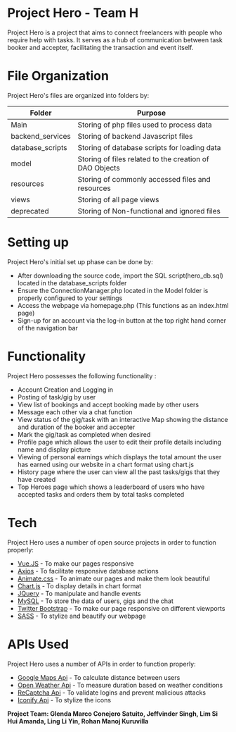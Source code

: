 # Project Hero - Team H

Project Hero is a project that aims to connect freelancers with people who require help with tasks. It serves as a hub of communication between task booker and accepter, facilitating the transaction and event itself.

# File Organization

Project Hero's files are organized into folders by: 

| Folder | Purpose |
| ------ | ------ |
| Main | Storing of php files used to process data |
| backend_services | Storing of backend Javascript files |
| database_scripts | Storing of database scripts for loading data |
| model | Storing of files related to the creation of DAO Objects |
| resources | Storing of commonly accessed files and resources |
| views | Storing of all page views |
| deprecated | Storing of Non-functional and ignored files |

#  Setting up

Project Hero's initial set up phase can be done by: 

  - After downloading the source code, import the SQL script(hero_db.sql) located in the database_scripts folder
  - Ensure the ConnectionManager.php located in the Model folder is properly configured to your settings
  - Access the webpage via homepage.php (This functions as an index.html page)
  - Sign-up for an account via the log-in button at the top right hand corner of the navigation bar

# Functionality

Project Hero possesses the following functionality :

  - Account Creation and Logging in
  - Posting of task/gig by user
  - View list of bookings and accept booking made by other users
  - Message each other via a chat function
  - View status of the gig/task with an interactive Map showing the distance and duration of the booker and accepter
  - Mark the gig/task as completed when desired
  - Profile page which allows the user to edit their profile details including name and display picture
  - Viewing of personal earnings which displays the total amount the user has earned using our website in a chart format using chart.js
  - History page where the user can view all the past tasks/gigs that they have created
  - Top Heroes page which shows a leaderboard of users who have accepted tasks and orders them by total tasks completed

# Tech

Project Hero uses a number of open source projects in order to function properly:

* [Vue.JS] - To make our pages responsive
* [Axios] - To facilitate responsive database actions
* [Animate.css] - To animate our pages and make them look beautiful
* [Chart.js] - To display details in chart format
* [JQuery] - To manipulate and handle events
* [MySQL] - To store the data of users, gigs and the chat
* [Twitter Bootstrap] - To make our page responsive on different viewports
* [SASS] - To stylize and beautify our webpage

# APIs Used

Project Hero uses a number of APIs in order to function properly:
* [Google Maps Api] - To calculate distance between users
* [Open Weather Api] - To measure duration based on weather conditions
* [ReCaptcha Api] - To validate logins and prevent malicious attacks
* [Iconify Api] - To stylize the icons

**Project Team: Glenda Marco Conejero Satuito, Jeffvinder Singh, Lim Si Hui Amanda, Ling Li Yin, Rohan Manoj Kuruvilla**

   [Home]: <https://github.com/JeffS97/WAD-2-Project>
   [Twitter Bootstrap]: <http://twitter.github.com/bootstrap/>
   [jQuery]: <http://jquery.com>
   [Vue.js]: <https://vuejs.org/>
   [Axios]:<https://www.axios.com/>
   [Animate.css]: <https://animate.style/>
   [Chart.js]: <https://www.chartjs.org/>
   [MySQL]: <https://www.mysql.com/>
   [SASS]: <https://sass-lang.com/>
   
   [Google Maps Api]: <https://developers.google.com/maps/documentation>
   [Open Weather Api]: <https://openweathermap.org/api>
   [ReCaptcha Api]: <https://www.google.com/recaptcha/api.js>
   [Iconify Api]: <https://docs.iconify.design/sources/api/hosting.html>
   

   

